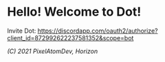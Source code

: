 # Hello! Welcome to Dot!

Invite Dot: https://discordapp.com/oauth2/authorize?client_id=872992622237581352&scope=bot

*(C) 2021 PixelAtomDev, Horizon*
